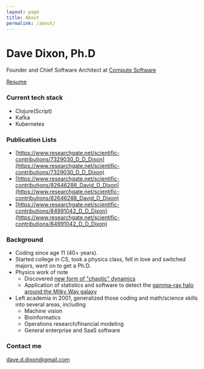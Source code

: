 ```yaml
---
layout: page
title: About
permalink: /about/
---
```


# Dave Dixon, Ph.D

Founder and Chief Software Architect at [Compute Software](https://www.computesoftware.com)

[Resume](https://docs.google.com/document/d/1u4gCaPrv07PENzM8CI09y9BqJ29eRQmRL_rnnrfY6Is/edit?usp=sharing)

### Current tech stack
* Clojure(Script)
* Kafka
* Kubernetes

### Publication Lists
* [https://www.researchgate.net/scientific-contributions/7329030_D_D_Dixon](https://www.researchgate.net/scientific-contributions/7329030_D_D_Dixon)
* [https://www.researchgate.net/scientific-contributions/82646288_David_D_Dixon](https://www.researchgate.net/scientific-contributions/82646288_David_D_Dixon)
* [https://www.researchgate.net/scientific-contributions/84991042_D_D_Dixon](https://www.researchgate.net/scientific-contributions/84991042_D_D_Dixon)

### Background
* Coding since age 11 (40+ years).
* Started college in CS, took a physics class, fell in love and switched majors, went on to get a Ph.D.
* Physics work of note
  * Discovered [new form of "chaotic" dynamics](http://iopscience.iop.org/0305-4470/28/19/010)
  * Application of statistics and software to detect the [gamma-ray halo around the Milky Way galaxy](https://apod.nasa.gov/apod/ap971105.html)
* Left academia in 2001, generalized those coding and math/science skills into several areas, including
  * Machine vision
  * Bioinformatics
  * Operations research/financial modeling
  * General enterprise and SaaS software

### Contact me

[dave.d.dixon@gmail.com](mailto:dave.d.dixon@gmail.com)
